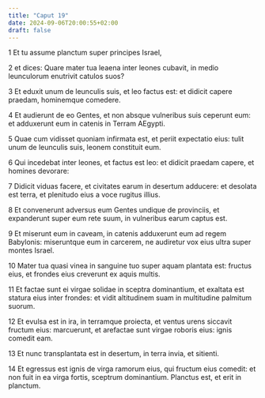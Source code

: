 ```yaml
---
title: "Caput 19"
date: 2024-09-06T20:00:55+02:00
draft: false
---
```



1 Et tu assume planctum super principes Israel,

2 et dices: Quare mater tua leaena inter leones cubavit, in medio leunculorum enutrivit catulos suos?

3 Et eduxit unum de leunculis suis, et leo factus est: et didicit capere praedam, hominemque comedere.

4 Et audierunt de eo Gentes, et non absque vulneribus suis ceperunt eum: et adduxerunt eum in catenis in Terram AEgypti.

5 Quae cum vidisset quoniam infirmata est, et periit expectatio eius: tulit unum de leunculis suis, leonem constituit eum.

6 Qui incedebat inter leones, et factus est leo: et didicit praedam capere, et homines devorare:

7 Didicit viduas facere, et civitates earum in desertum adducere: et desolata est terra, et plenitudo eius a voce rugitus illius.

8 Et convenerunt adversus eum Gentes undique de provinciis, et expanderunt super eum rete suum, in vulneribus earum captus est.

9 Et miserunt eum in caveam, in catenis adduxerunt eum ad regem Babylonis: miseruntque eum in carcerem, ne audiretur vox eius ultra super montes Israel.

10 Mater tua quasi vinea in sanguine tuo super aquam plantata est: fructus eius, et frondes eius creverunt ex aquis multis.

11 Et factae sunt ei virgae solidae in sceptra dominantium, et exaltata est statura eius inter frondes: et vidit altitudinem suam in multitudine palmitum suorum.

12 Et evulsa est in ira, in terramque proiecta, et ventus urens siccavit fructum eius: marcuerunt, et arefactae sunt virgae roboris eius: ignis comedit eam.

13 Et nunc transplantata est in desertum, in terra invia, et sitienti.

14 Et egressus est ignis de virga ramorum eius, qui fructum eius comedit: et non fuit in ea virga fortis, sceptrum dominantium. Planctus est, et erit in planctum.


